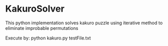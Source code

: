 # KakuroSolver
This python implementation solves kakuro puzzle using iterative method to eliminate improbable permutations

Execute by:
  python kakuro.py testFile.txt
